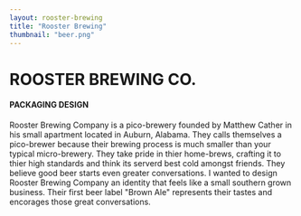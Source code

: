 ```yaml
---
layout: rooster-brewing
title: "Rooster Brewing"
thumbnail: "beer.png"
---
```

# ROOSTER BREWING CO.

#### PACKAGING DESIGN

Rooster Brewing Company is a pico-brewery founded by Matthew Cather in his small apartment located in Auburn, Alabama. They calls themselves a pico-brewer because their brewing process is much smaller than your typical micro-brewery. They take pride in thier home-brews, crafting it to thier high standards and think its serverd best cold amongst friends. They believe good beer starts even greater conversations. I wanted to design Rooster Brewing Company an identity that feels like a small southern grown business. Their first beer label "Brown Ale" represents their tastes and encorages those great conversations. 
